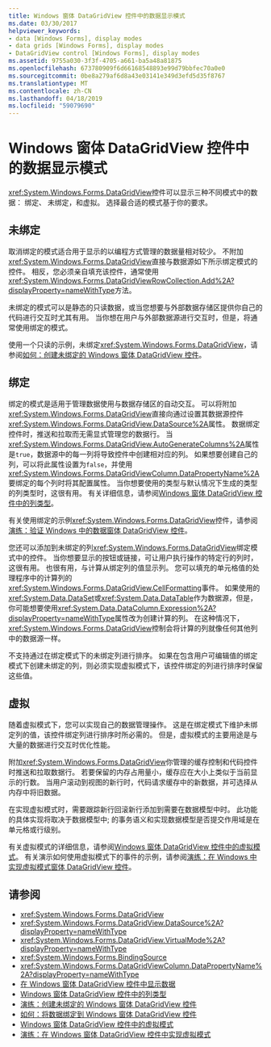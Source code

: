 ```yaml
---
title: Windows 窗体 DataGridView 控件中的数据显示模式
ms.date: 03/30/2017
helpviewer_keywords:
- data [Windows Forms], display modes
- data grids [Windows Forms], display modes
- DataGridView control [Windows Forms], display modes
ms.assetid: 9755a030-3f3f-4705-a661-ba5a48a81875
ms.openlocfilehash: 673780909f6d66168548893e99d79bbfec70a0e0
ms.sourcegitcommit: 0be8a279af6d8a43e03141e349d3efd5d35f8767
ms.translationtype: MT
ms.contentlocale: zh-CN
ms.lasthandoff: 04/18/2019
ms.locfileid: "59079690"
---
```

# <a name="data-display-modes-in-the-windows-forms-datagridview-control"></a>Windows 窗体 DataGridView 控件中的数据显示模式
<xref:System.Windows.Forms.DataGridView>控件可以显示三种不同模式中的数据： 绑定、 未绑定，和虚拟。 选择最合适的模式基于你的要求。  
  
## <a name="unbound"></a>未绑定  
 取消绑定的模式适合用于显示的以编程方式管理的数据量相对较少。 不附加<xref:System.Windows.Forms.DataGridView>直接与数据源如下所示绑定模式的控件。 相反，您必须亲自填充该控件，通常使用<xref:System.Windows.Forms.DataGridViewRowCollection.Add%2A?displayProperty=nameWithType>方法。  
  
 未绑定的模式可以是静态的只读数据，或当您想要与外部数据存储区提供你自己的代码进行交互时尤其有用。 当你想在用户与外部数据源进行交互时，但是，将通常使用绑定的模式。  
  
 使用一个只读的示例，未绑定<xref:System.Windows.Forms.DataGridView>，请参阅[如何：创建未绑定的 Windows 窗体 DataGridView 控件](how-to-create-an-unbound-windows-forms-datagridview-control.md)。  
  
## <a name="bound"></a>绑定  
 绑定的模式是适用于管理数据使用与数据存储区的自动交互。 可以将附加<xref:System.Windows.Forms.DataGridView>直接向通过设置其数据源控件<xref:System.Windows.Forms.DataGridView.DataSource%2A>属性。 数据绑定控件时，推送和拉取而无需显式管理您的数据行。 当<xref:System.Windows.Forms.DataGridView.AutoGenerateColumns%2A>属性是`true`，数据源中的每一列将导致控件中创建相对应的列。 如果想要创建自己的列，可以将此属性设置为`false`，并使用<xref:System.Windows.Forms.DataGridViewColumn.DataPropertyName%2A>要绑定的每个列时将其配置属性。 当你想要使用的类型与默认情况下生成的类型的列类型时，这很有用。 有关详细信息，请参阅[Windows 窗体 DataGridView 控件中的列类型](column-types-in-the-windows-forms-datagridview-control.md)。  
  
 有关使用绑定的示例<xref:System.Windows.Forms.DataGridView>控件，请参阅[演练：验证 Windows 中的数据窗体 DataGridView 控件](walkthrough-validating-data-in-the-windows-forms-datagridview-control.md)。  
  
 您还可以添加到未绑定的列<xref:System.Windows.Forms.DataGridView>绑定模式中的控件。 当你想要显示的按钮或链接，可让用户执行操作的特定行的列时，这很有用。 也很有用，与计算从绑定列的值显示列。 您可以填充的单元格值的处理程序中的计算列的<xref:System.Windows.Forms.DataGridView.CellFormatting>事件。 如果使用的<xref:System.Data.DataSet>或<xref:System.Data.DataTable>作为数据源，但是，你可能想要使用<xref:System.Data.DataColumn.Expression%2A?displayProperty=nameWithType>属性改为创建计算的列。 在这种情况下，<xref:System.Windows.Forms.DataGridView>控制会将计算的列就像任何其他列中的数据源一样。  
  
 不支持通过在绑定模式下的未绑定列进行排序。 如果在包含用户可编辑值的绑定模式下创建未绑定的列，则必须实现虚拟模式下，该控件绑定的列进行排序时保留这些值。  
  
## <a name="virtual"></a>虚拟  
 随着虚拟模式下，您可以实现自己的数据管理操作。 这是在绑定模式下维护未绑定列的值，该控件绑定列进行排序时所必需的。 但是，虚拟模式的主要用途是与大量的数据进行交互时优化性能。  
  
 附加<xref:System.Windows.Forms.DataGridView>你管理的缓存控制和代码控件时推送和拉取数据行。 若要保留的内存占用量小，缓存应在大小上类似于当前显示的行数。 当用户滚动到视图的新行时，代码请求缓存中的新数据，并可选择从内存中将旧数据。  
  
 在实现虚拟模式时，需要跟踪新行回滚新行添加到需要在数据模型中时。 此功能的具体实现将取决于数据模型中; 的事务语义和实现数据模型是否提交作用域是在单元格或行级别。  
  
 有关虚拟模式的详细信息，请参阅[Windows 窗体 DataGridView 控件中的虚拟模式](virtual-mode-in-the-windows-forms-datagridview-control.md)。 有关演示如何使用虚拟模式下的事件的示例，请参阅[演练：在 Windows 中实现虚拟模式窗体 DataGridView 控件](implementing-virtual-mode-wf-datagridview-control.md)。  
  
## <a name="see-also"></a>请参阅

- <xref:System.Windows.Forms.DataGridView>
- <xref:System.Windows.Forms.DataGridView.DataSource%2A?displayProperty=nameWithType>
- <xref:System.Windows.Forms.DataGridView.VirtualMode%2A?displayProperty=nameWithType>
- <xref:System.Windows.Forms.BindingSource>
- <xref:System.Windows.Forms.DataGridViewColumn.DataPropertyName%2A?displayProperty=nameWithType>
- [在 Windows 窗体 DataGridView 控件中显示数据](displaying-data-in-the-windows-forms-datagridview-control.md)
- [Windows 窗体 DataGridView 控件中的列类型](column-types-in-the-windows-forms-datagridview-control.md)
- [演练：创建未绑定的 Windows 窗体 DataGridView 控件](walkthrough-creating-an-unbound-windows-forms-datagridview-control.md)
- [如何：将数据绑定到 Windows 窗体 DataGridView 控件](how-to-bind-data-to-the-windows-forms-datagridview-control.md)
- [Windows 窗体 DataGridView 控件中的虚拟模式](virtual-mode-in-the-windows-forms-datagridview-control.md)
- [演练：在 Windows 窗体 DataGridView 控件中实现虚拟模式](implementing-virtual-mode-wf-datagridview-control.md)
